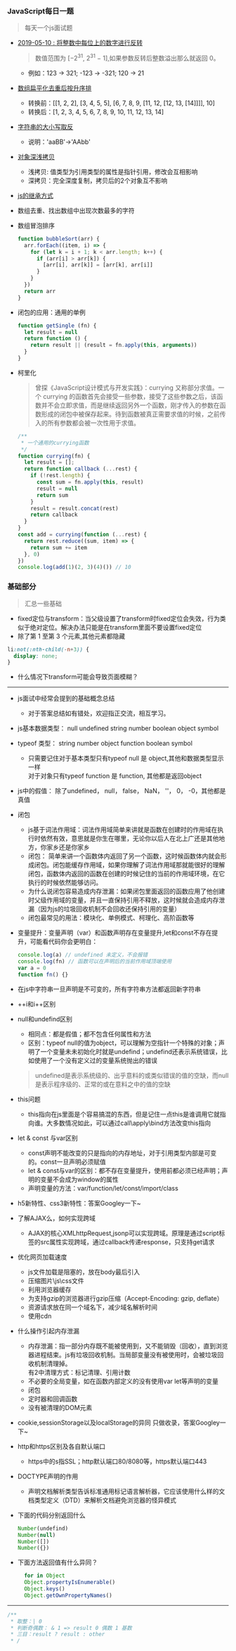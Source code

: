 ### JavaScript每日一题
> 每天一个js面试题
- [ 2019-05-10 : <u>将整数中每位上的数字进行反转</u>](https://github.com/44021987/js-daily-study/issues/5)
  > 数值范围为 [−2<sup>31</sup>,  2<sup>31</sup> − 1],如果参数反转后整数溢出那么就返回 0。
  - 例如：123 -> 321; -123 -> -321; 120 -> 21
- [数组扁平化去重后按升序排](https://github.com/44021987/javascript-learning/issues/1)
  - 转换前：[[1, 2, 2], [3, 4, 5, 5], [6, 7, 8, 9, [11, 12, [12, 13, [14]]]], 10]
  - 转换后：[1, 2, 3, 4, 5, 6, 7, 8, 9, 10, 11, 12, 13, 14]
    
- [字符串的大小写取反](https://github.com/44021987/javascript-learning/issues/2)
  - 说明：'aaBB'->'AAbb'
- [对象深浅拷贝](https://github.com/44021987/javascript-learning/issues/3)
  - 浅拷贝: 值类型为引用类型的属性是指针引用，修改会互相影响
  - 深拷贝：完全深度复制，拷贝后的2个对象互不影响
- [js的继承方式](https://github.com/44021987/javascript-learning/issues/4)
- 数组去重、找出数组中出现次数最多的字符
- 数组冒泡排序
  ```js
  function bubbleSort(arr) {
    arr.forEach((item, i) => {
      for (let k = i + 1; k < arr.length; k++) {
        if (arr[i] > arr[k]) {
          [arr[i], arr[k]] = [arr[k], arr[i]]
        }
      }
    })
    return arr
  }
  ```
- 闭包的应用：通用的单例
  ```js
  function getSingle (fn) {
    let result = null
    return function () {
      return result || (result = fn.apply(this, arguments))
    }
  }
  ```
- 柯里化
  > 曾探《JavaScript设计模式与开发实践》：currying 又称部分求值。一个 currying 的函数首先会接受一些参数，接受了这些参数之后，该函数并不会立即求值，而是继续返回另外一个函数，刚才传入的参数在函数形成的闭包中被保存起来。待到函数被真正需要求值的时候，之前传入的所有参数都会被一次性用于求值。
  ```js
  /**
   * 一个通用的currying函数
   */
  function currying(fn) {
    let result = [];
    return function callback (...rest) {
      if (!rest.length) {
        const sum = fn.apply(this, result)
        result = null
        return sum
      }
      result = result.concat(rest)
      return callback
    }
  }
  const add = currying(function (...rest) {
    return rest.reduce((sum, item) => {
      return sum += item
    }, 0)
  })
  console.log(add(1)(2, 3)(4)()) // 10
  ```

### 基础部分
> 汇总一些基础
- fixed定位与transform：当父级设置了transform时fixed定位会失效，行为类似于绝对定位。解决办法只能是在transform里面不要设置fixed定位
- 除了第 1 至第 3 个元素,其他元素都隐藏
```css
li:not(:nth-child(-n+3)) {
  display: none;
}
```
- 什么情况下transform可能会导致页面模糊？

***

- js面试中经常会提到的基础概念总结
  - 对于答案总结如有错处，欢迎指正交流，相互学习。

- js基本数据类型：
null undefined string number boolean object symbol
- typeof 类型：
string number object function boolean symbol  
  - 只需要记住对于基本类型只有typeof null 是 object,其他和数据类型显示一样  
对于对象只有typeof function 是 function, 其他都是返回object
- js中的假值：
除了undefined， null， false， NaN， ''， 0， -0，其他都是真值
- 闭包
  - js基于词法作用域：词法作用域简单来讲就是函数在创建时的作用域在执行时依然有效，意思就是你生在哪里，无论你以后人在北上广还是其他地方，你家乡还是你家乡
  - 闭包： 简单来讲一个函数体内返回了另一个函数，这时候函数体内就会形成闭包。闭包能缓存作用域，如果你理解了词法作用域那就能很好的理解闭包，函数体内返回的函数在创建的时候记住的当前的作用域环境，在它执行的时候依然能够访问。
  - 为什么说闭包容易造成内存泄漏：如果闭包里面返回的函数应用了他创建时父级作用域的变量，并且一直保持引用不释放，这时候就会造成内存泄漏（因为js的垃圾回收机制不会回收还保持引用的变量）
  - 闭包最常见的用法：模块化、单例模式、柯理化、高阶函数等
- 变量提升：变量声明（var）和函数声明存在变量提升,let和const不存在提升，可能看代码你会更明白：
  ```js
  console.log(a) // undefined 未定义，不会报错
  console.log(fn) // 函数可以在声明后的当前作用域顶端使用
  var a = 0
  function fn() {}
  ```
- 在js中字符串一旦声明是不可变的，所有字符串方法都返回新字符串
- \++i和i++区别
- null和undefind区别
    - 相同点：都是假值；都不包含任何属性和方法
    - 区别：typeof null的值为object，可以理解为空指针一个特殊的对象；声明了一个变量未未初始化时就是undefind；undefind还表示系统错误，比如使用了一个没有定义过的变量系统抛出的错误
    
  > undefined是表示系统级的、出乎意料的或类似错误的值的空缺，而null是表示程序级的、正常的或在意料之中的值的空缺
- this问题
  - this指向在js里面是个容易搞混的东西，但是记住一点this是谁调用它就指向谁。大多数情况如此，可以通过call\apply\bind方法改变this指向
- let & const 与var区别
  - const声明不能改变的只是指向的内存地址，对于引用类型内部是可变的。const一旦声明必须赋值
  - let & const与var的区别：都不存在变量提升，使用前都必须已经声明；声明的变量不会成为window的属性
  - 声明变量的方法：var/function/let/const/import/class
- h5新特性、css3新特性：答案Googley一下~
- 了解AJAX么，如何实现跨域
  - AJAX的核心XMLhttpRequest,jsonp可以实现跨域。原理是通过script标签的src属性实现跨域，通过callback传递response，只支持get请求
- 优化网页加载速度
  - js文件加载是阻塞的，放在body最后引入
  - 压缩图片\js\css文件
  - 利用浏览器缓存
  - 为支持gzip的浏览器进行gzip压缩（Accept-Encoding: gzip, deflate）
  - 资源请求放在同一个域名下，减少域名解析时间
  - 使用cdn
- 什么操作引起内存泄漏
  - 内存泄漏：指一部分内存既不能被使用到，又不能销毁（回收），直到浏览器进程结束。js有垃圾回收机制。当局部变量没有被使用时，会被垃圾回收机制清理掉。  
有2中清理方式：标记清理、引用计数
  - 不必要的全局变量，如在函数内部定义的没有使用var let等声明的变量
  - 闭包
  - 定时器和回调函数
  - 没有被清理的DOM元素
- cookie,sessionStorage以及localStorage的异同
 只做收录，答案Googley一下~
- http和https区别及各自默认端口
  - https中的s指SSL；http默认端口80/8080等，https默认端口443
-  DOCTYPE声明的作用
   - 声明文档解析类型告诉标准通用标记语言解析器，它应该使用什么样的文档类型定义（DTD）来解析文档避免浏览器的怪异模式
- 下面的代码分别返回什么
  ```js
  Number(undefind)
  Number(null)
  Number([])
  Number({})
  ```
- 下面方法返回值有什么异同？
  ```js
    for in Object
    Object.propertyIsEnumerable()
    Object.keys()
    Object.getOwnPropertyNames()
  ```
***

```js
/**
 * 取整：| 0
 * 判断奇偶数： & 1 => result 0 偶数 1 基数
 * 三目：result ? result : other
 * /
```

